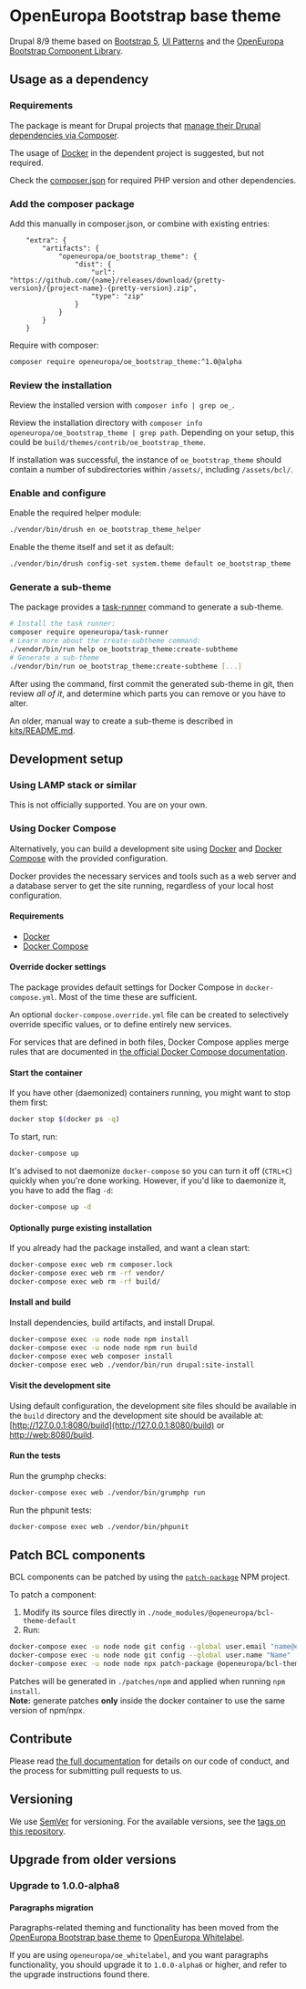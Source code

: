 # OpenEuropa Bootstrap base theme

Drupal 8/9 theme based on [Bootstrap 5](https://v5.getbootstrap.com/), [UI Patterns](https://github.com/nuvoleweb/ui_patterns/) and the [OpenEuropa Bootstrap Component Library](https://github.com/openeuropa/bootstrap-component-library).

## Usage as a dependency

### Requirements

The package is meant for Drupal projects that [manage their Drupal dependencies via Composer](https://www.drupal.org/docs/develop/using-composer/using-composer-to-manage-drupal-site-dependencies#managing-contributed).

The usage of [Docker](https://www.docker.com/get-docker) in the dependent project is suggested, but not required.

Check the [composer.json](composer.json) for required PHP version and other dependencies.

### Add the composer package

Add this manually in composer.json, or combine with existing entries:

```
    "extra": {
        "artifacts": {
            "openeuropa/oe_bootstrap_theme": {
                "dist": {
                    "url": "https://github.com/{name}/releases/download/{pretty-version}/{project-name}-{pretty-version}.zip",
                    "type": "zip"
                }
            }
        }
    }
```

Require with composer:

```bash
composer require openeuropa/oe_bootstrap_theme:^1.0@alpha
```

### Review the installation

Review the installed version with `composer info | grep oe_`.

Review the installation directory with `composer info openeuropa/oe_bootstrap_theme | grep path`. Depending on your setup, this could be `build/themes/contrib/oe_bootstrap_theme`.

If installation was successful, the instance of `oe_bootstrap_theme` should contain a number of subdirectories within `/assets/`, including `/assets/bcl/`.

### Enable and configure

Enable the required helper module:

```bash
./vendor/bin/drush en oe_bootstrap_theme_helper
```

Enable the theme itself and set it as default:

```bash
./vendor/bin/drush config-set system.theme default oe_bootstrap_theme
```

### Generate a sub-theme

The package provides a [task-runner](https://github.com/openeuropa/task-runner) command to generate a sub-theme.

```bash
# Install the task runner:
composer require openeuropa/task-runner
# Learn more about the create-subtheme command:
./vendor/bin/run help oe_bootstrap_theme:create-subtheme
# Generate a sub-theme
./vendor/bin/run oe_bootstrap_theme:create-subtheme [...]
```

After using the command, first commit the generated sub-theme in git, then review _all of it_, and determine which parts you can remove or you have to alter.

An older, manual way to create a sub-theme is described in [kits/README.md](kits/README.md).

## Development setup

### Using LAMP stack or similar

This is not officially supported. You are on your own.

### Using Docker Compose

Alternatively, you can build a development site using [Docker](https://www.docker.com/get-docker) and
[Docker Compose](https://docs.docker.com/compose/) with the provided configuration.

Docker provides the necessary services and tools such as a web server and a database server to get the site running,
regardless of your local host configuration.

#### Requirements

- [Docker](https://www.docker.com/get-docker)
- [Docker Compose](https://docs.docker.com/compose/)

#### Override docker settings

The package provides default settings for Docker Compose in `docker-compose.yml`. Most of the time these are sufficient.

An optional `docker-compose.override.yml` file can be created to selectively override specific values, or to define entirely new services.

For services that are defined in both files, Docker Compose applies merge rules that are documented in [the official Docker Compose documentation](https://docs.docker.com/compose/extends/).

#### Start the container

If you have other (daemonized) containers running, you might want to stop them first:

```bash
docker stop $(docker ps -q)
```

To start, run:

```bash
docker-compose up
```

It's advised to not daemonize `docker-compose` so you can turn it off (`CTRL+C`) quickly when you're done working.
However, if you'd like to daemonize it, you have to add the flag `-d`:

```bash
docker-compose up -d
```

#### Optionally purge existing installation

If you already had the package installed, and want a clean start:

```bash
docker-compose exec web rm composer.lock
docker-compose exec web rm -rf vendor/
docker-compose exec web rm -rf build/
```

#### Install and build

Install dependencies, build artifacts, and install Drupal.

```bash
docker-compose exec -u node node npm install
docker-compose exec -u node node npm run build
docker-compose exec web composer install
docker-compose exec web ./vendor/bin/run drupal:site-install
```

#### Visit the development site

Using default configuration, the development site files should be available in the `build` directory and the development site should be available at: [http://127.0.0.1:8080/build](http://127.0.0.1:8080/build) or [http://web:8080/build](http://web:8080/build).

#### Run the tests

Run the grumphp checks:

```bash
docker-compose exec web ./vendor/bin/grumphp run
```

Run the phpunit tests:

```bash
docker-compose exec web ./vendor/bin/phpunit
```

## Patch BCL components

BCL components can be patched by using the [`patch-package`](https://www.npmjs.com/package/patch-package) NPM project.

To patch a component:

1. Modify its source files directly in `./node_modules/@openeuropa/bcl-theme-default`
2. Run:

```bash
docker-compose exec -u node node git config --global user.email "name@example.com"
docker-compose exec -u node node git config --global user.name "Name"
docker-compose exec -u node node npx patch-package @openeuropa/bcl-theme-default --patch-dir=patches/npm
```

Patches will be generated in `./patches/npm` and applied when running `npm install`.\
**Note:** generate patches **only** inside the docker container to use the same version of npm/npx.

## Contribute

Please read [the full documentation](https://github.com/openeuropa/openeuropa) for details on our code of conduct, and the process for submitting pull requests to us.

## Versioning

We use [SemVer](http://semver.org/) for versioning. For the available versions, see the [tags on this repository](https://github.com/openeuropa/oe_bootstrap_theme/tags).

## Upgrade from older versions

### Upgrade to 1.0.0-alpha8

#### Paragraphs migration

Paragraphs-related theming and functionality has been moved from the [OpenEuropa Bootstrap base theme](https://github.com/openeuropa/oe_bootstrap_theme) to [OpenEuropa Whitelabel](https://github.com/openeuropa/oe_whitelabel).

If you are using `openeuropa/oe_whitelabel`, and you want paragraphs functionality, you should upgrade it to `1.0.0-alpha6` or higher, and refer to the upgrade instructions found there.
